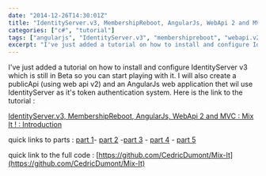 ```yaml
---
date: "2014-12-26T14:30:01Z"
title: "IdentityServer.v3, MembershipReboot, AngularJs, WebApi 2 and MVC : Mix It !"
categories: ["c#", "tutorial"]
tags: ["angularjs", "IdentityServer.v3", "membershipreboot", "webapi.v2"]
excerpt: "I've just added a tutorial on how to install and configure IdentityServer v3 which is still in Beta..."
---
```


I've just added a tutorial on how to install and configure IdentityServer v3 which is still in Beta so you can start playing with it. I will also create a publicApi (using web api v2) and an AngularJs web application thet wil use IdentityServer as it's token authentication system. Here is the link to the tutorial :

[IdentityServer.v3, MembershipReboot, AngularJs, WebApi 2 and MVC : Mix It ! : Introduction](http://cedric-dumont.com/tutorials/identityserver-v3-membershipreboot-angularjs-webapi-2-and-mvc-mix-it-introduction/ "IdentityServer.v3, MembershipReboot, AngularJs, WebApi 2 and MVC : Mix It ! : Introduction")

quick links to parts : [part 1](http://cedric-dumont.com/tutorials/identityserver-v3-membershipreboot-angularjs-webapi-2-and-mvc-mix-it-introduction/identityserver-v3-membershipreboot-angularjs-webapi-2-and-mvc-mix-it-part-1/ "IdentityServer.v3, MembershipReboot, AngularJs, WebApi 2 and MVC : Mix It ! : Part 1")- [part 2](http://cedric-dumont.com/tutorials/identityserver-v3-membershipreboot-angularjs-webapi-2-and-mvc-mix-it-introduction/identityserver-v3-membershipreboot-angularjs-webapi-2-and-mvc-mix-it-part-2/ "IdentityServer.v3, MembershipReboot, AngularJs, WebApi 2 and MVC : Mix It ! : Part 2") -[part 3](http://cedric-dumont.com/tutorials/identityserver-v3-membershipreboot-angularjs-webapi-2-and-mvc-mix-it-introduction/identityserver-v3-membershipreboot-angularjs-webapi-2-and-mvc-mix-it-part-3/ "IdentityServer.v3, MembershipReboot, AngularJs, WebApi 2 and MVC : Mix It ! : Part 3") - [part 4](http://cedric-dumont.com/tutorials/identityserver-v3-membershipreboot-angularjs-webapi-2-and-mvc-mix-it-introduction/identityserver-v3-membershipreboot-angularjs-webapi-2-and-mvc-mix-it-part-4/ "IdentityServer.v3, MembershipReboot, AngularJs, WebApi 2 and MVC : Mix It ! : Part 4") - [part 5](http://cedric-dumont.com/tutorials/identityserver-v3-membershipreboot-angularjs-webapi-2-and-mvc-mix-it-introduction/identityserver-v3-membershipreboot-angularjs-webapi-2-and-mvc-mix-it-part-5/ "IdentityServer.v3, MembershipReboot, AngularJs, WebApi 2 and MVC : Mix It ! : Part 5")

quick link to the full code : [https://github.com/CedricDumont/Mix-It](https://github.com/CedricDumont/Mix-It)
